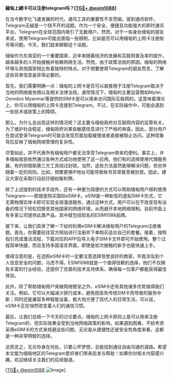 **緬甸上網卡可以注册telegram吗？[[TG💪+ @esim1088](https://t.me/s/esim1088)]**

在当今数字化飞速发展的时代，通讯工具的重要性不言而喻。提到通讯软件，Telegram无疑是一个绕不开的话题。作为一个安全、便捷且功能强大的即时通讯平台，Telegram在全球范围内吸引了无数用户。然而，对于一些身处缅甸的朋友来说，使用Telegram可能会面临一些限制，比如是否可以用缅甸的上网卡注册账号等问题。今天，我们就来聊聊这个话题。

缅甸作为东南亚的一个重要国家，近年来随着经济的发展和互联网普及率的提升，越来越多的人开始接触并依赖网络生活。然而，由于政策法规的原因，缅甸的网络环境与其他国家相比有着独特的特点。对于想要使用Telegram的朋友而言，了解这些背景信息是非常必要的。

首先，我们需要明确一点：缅甸的上网卡是否可以直接用于注册Telegram取决于当地的网络服务商以及相关法律法规。通常情况下，缅甸的主要运营商如Mytel、Ooredoo Myanmar等提供的SIM卡是可以用来访问国际互联网的。这意味着理论上，你可以用缅甸的上网卡连接到Telegram。不过，在实际操作中，可能会遇到一些技术或政策上的障碍。

那么，为什么会出现这样的情况呢？这主要与缅甸政府对互联网内容的监管有关。为了维护社会稳定，缅甸政府对某些敏感信息进行了严格的审查。因此，部分用户在尝试登录Telegram时可能会发现页面加载缓慢或者直接被阻止访问。这种现象背后反映了缅甸网络管理的复杂性。

尽管如此，并不代表所有缅甸用户都无法享受Telegram带来的便利。事实上，许多缅甸居民依然通过各种方式成功地使用了这一应用。他们有的选择使用代理服务器，有的则借助第三方工具绕过封锁。当然，这些方法虽然能够解决问题，但也伴随着一定的风险。比如，频繁更换IP地址可能导致账号异常甚至被封禁。因此，建议大家在采取行动前仔细权衡利弊。

除了上述提到的技术手段外，还有一种更为简便的方式可以帮助缅甸用户顺利使用Telegram——那就是购买国际eSIM卡。eSIM是一种新型的虚拟SIM卡形式，它无需物理实体卡即可实现全球漫游服务。通过这种方式，用户可以在不改变现有设备的情况下轻松切换至其他国家的网络环境，从而避开本地网络限制。目前市面上有多家公司提供此类产品，其中就包括知名的ESIM1088品牌。

接下来，让我们具体了解一下如何利用eSIM卡解决缅甸用户的Telegram注册难题。首先，你需要前往官方网站进行注册并下单购买适合自己的套餐。接着，按照指引完成激活流程，下载对应的APP后导入电子SIM卡文件即可开始使用。整个过程简单快捷，而且支持多国语言界面，即使是初次接触的新手也能快速上手。

值得注意的是，在选购eSIM卡时一定要注意选择信誉良好的商家。毕竟涉及到个人信息安全的问题，马虎不得。ESIM1088就是一个值得信赖的选择，他们不仅拥有丰富的行业经验，还提供了完善的技术支持体系，确保每一位客户都能获得最佳体验。

此外，除了帮助缅甸用户突破网络壁垒之外，eSIM卡还有其他诸多优势值得我们关注。例如，它可以大幅减少旅行成本，避免因丢失传统SIM卡而导致的服务中断；同时还能兼容多种智能设备，极大地方便了现代人的日常生活。可以说，eSIM卡正在悄然改变着人们的通信习惯。

最后，让我们总结一下今天的讨论要点。缅甸的上网卡原则上是可以用来注册Telegram的，但实际效果会受到当地网络政策的影响。如果遇到困难，不妨考虑采用eSIM卡的方式来规避这些问题。无论是从便捷性还是安全性角度来看，这都是一种非常明智的选择。

总而言之，无论你身在何处，只要心怀梦想，总能找到通往自由沟通的道路。希望本文能为缅甸地区的Telegram爱好者们带来启发与帮助！如果你对相关内容感兴趣，欢迎继续关注我们的后续报道。

[[TG💪+ @esim1088](https://t.me/s/esim1088) ![Image](https://i.postimg.cc/4NQfJmqS/Snipaste-2025-05-13-00-14-12.png)]